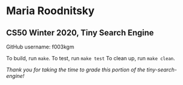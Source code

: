 # Maria Roodnitsky
## CS50 Winter 2020, Tiny Search Engine

GitHub username: f003kgm

To build, run `make`.
To test, run `make test`
To clean up, run `make clean`.

*Thank you for taking the time to grade this portion of the tiny-search-engine!*
